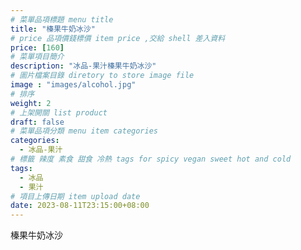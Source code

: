 ```yaml
---
# 菜單品項標題 menu title 
title: "榛果牛奶冰沙"
# price 品項價錢標價 item price ,交給 shell 差入資料
price: [160] 
# 菜單項目簡介 
description: "冰品-果汁榛果牛奶冰沙"
# 圖片檔案目錄 diretory to store image file
image : "images/alcohol.jpg"
# 排序
weight: 2 
# 上架開關 list product 
draft: false
# 菜單品項分類 menu item categories 
categories:
  - 冰品-果汁
# 標籤 辣度 素食 甜食 冷熱 tags for spicy vegan sweet hot and cold 
tags:
  - 冰品
  - 果汁
# 項目上傳日期 item upload date 
date: 2023-08-11T23:15:00+08:00
---
```


 榛果牛奶冰沙
